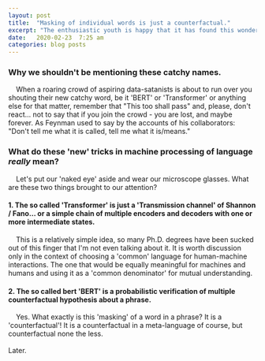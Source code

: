 ```yaml
---
layout: post
title:  "Masking of individual words is just a counterfactual."
excerpt: "The enthusiastic youth is happy that it has found this wonderful 'new' idea of 'Transformer', 'BERT' and all that. Not so fast! It's just a good old counterfactual, people. But at the same time it can be a good reminder pointing into the right direction and here's why."
date:   2020-02-23  7:25 am
categories: blog posts
---
```

### Why we shouldn't be mentioning these catchy names.
&nbsp;&nbsp;&nbsp;&nbsp;When a roaring crowd of aspiring data-satanists is about to
run over you shouting their new catchy word, be it 'BERT' or 'Transformer' or anything 
else for that matter, remember that "This too shall pass" and, please, don't react... 
not to say that if you join the crowd - you are lost, and maybe forever. As Feynman used
to say by the accounts of his collaborators: "Don't tell me what it is called, tell me
what it is/means."
### What do these 'new' tricks in machine processing of language _really_ mean?
&nbsp;&nbsp;&nbsp;&nbsp;Let's put our 'naked eye' aside and wear our microscope glasses.
What are these two things brought to our attention?
#### 1. The so called 'Transformer' is just a 'Transmission channel' of Shannon / Fano... or a simple chain of multiple encoders and decoders with one or more intermediate states.
&nbsp;&nbsp;&nbsp;&nbsp;This is a relatively simple idea, so many Ph.D. degrees have 
been sucked out of this finger that I'm not even talking about it. It is worth discussion
only in the context of choosing a 'common' language for human-machine interactions. The one
that would be equally meaningful for machines and humans and using it as a 'common denominator'
for mutual understanding.
#### 2. The so called bert 'BERT' is a probabilistic verification of multiple counterfactual hypothesis about a phrase.
&nbsp;&nbsp;&nbsp;&nbsp;Yes. What exactly is this 'masking' of a word in a phrase? It is a
'counterfactual'! It is a counterfactual in a meta-language of course, but counterfactual
none the less.
<br><br>Later.
